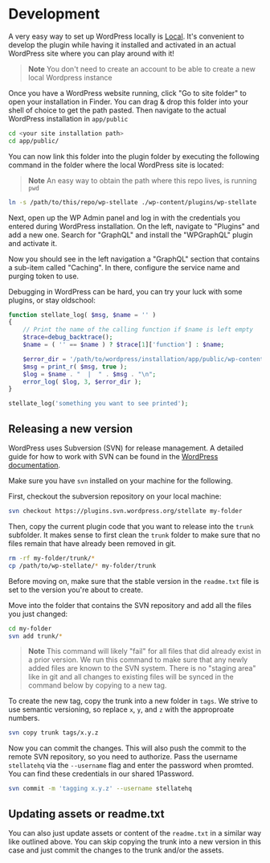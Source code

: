 # Development

A very easy way to set up WordPress locally is [Local](https://localwp.com/).
It's convenient to develop the plugin while having it installed and activated
in an actual WordPress site where you can play around with it!

> **Note**
> You don't need to create an account to be able to create a new local Wordpress instance

Once you have a WordPress website running, click "Go to site folder" to open your installation in Finder.
You can drag & drop this folder into your shell of choice to get the path pasted. Then navigate to the actual WordPress installation in `app/public`

```sh
cd <your site installation path>
cd app/public/
```

You can now link this folder into the plugin folder by executing the following command in the folder where the local
WordPress site is located:

> **Note**
> An easy way to obtain the path where this repo lives, is running `pwd`

```sh
ln -s /path/to/this/repo/wp-stellate ./wp-content/plugins/wp-stellate
```

Next, open up the WP Admin panel and log in with the credentials you entered during WordPress installation.
On the left, navigate to "Plugins" and add a new one. Search for "GraphQL" and install the "WPGraphQL" plugin and activate it.

Now you should see in the left navigation a "GraphQL" section that contains a sub-item called "Caching". In there, configure the service name and purging token to use.

Debugging in WordPress can be hard, you can try your luck with some plugins, or stay oldschool:

```php
function stellate_log( $msg, $name = '' )
{
    // Print the name of the calling function if $name is left empty
    $trace=debug_backtrace();
    $name = ( '' == $name ) ? $trace[1]['function'] : $name;

    $error_dir = '/path/to/wordpress/installation/app/public/wp-content/stellate-plugin.log';
    $msg = print_r( $msg, true );
    $log = $name . "  |  " . $msg . "\n";
    error_log( $log, 3, $error_dir );
}

stellate_log('something you want to see printed');
```

## Releasing a new version

WordPress uses Subversion (SVN) for release management. A detailed guide for
how to work with SVN can be found in the [WordPress documentation](https://developer.wordpress.org/plugins/wordpress-org/how-to-use-subversion/).

Make sure you have `svn` installed on your machine for the following.

First, checkout the subversion repository on your local machine:

```sh
svn checkout https://plugins.svn.wordpress.org/stellate my-folder
```

Then, copy the current plugin code that you want to release into the `trunk`
subfolder. It makes sense to first clean the `trunk` folder to make sure that
no files remain that have already been removed in git.

```sh
rm -rf my-folder/trunk/*
cp /path/to/wp-stellate/* my-folder/trunk
```

Before moving on, make sure that the stable version in the `readme.txt` file
is set to the version you're about to create.

Move into the folder that contains the SVN repository and add all the files
you just changed:

```sh
cd my-folder
svn add trunk/*
```

> **Note**
> This command will likely "fail" for all files that did already exist in a prior version.
> We run this command to make sure that any newly added files are known to the SVN system.
> There is no "staging area" like in git and all changes to existing files will be synced in the command below by copying to a new tag.

To create the new tag, copy the trunk into a new folder in `tags`. We
strive to use semantic versioning, so replace `x`, `y`, and `z` with
the approproate numbers.

```sh
svn copy trunk tags/x.y.z
```

Now you can commit the changes. This will also push the commit to the remote
SVN repository, so you need to authorize. Pass the username `stellatehq` via
the `--username` flag and enter the password when promted. You can find these
credentials in our shared 1Password.

```sh
svn commit -m 'tagging x.y.z' --username stellatehq
```

## Updating assets or readme.txt

You can also just update assets or content of the `readme.txt` in a similar
way like outlined above. You can skip copying the trunk into a new version
in this case and just commit the changes to the trunk and/or the assets.

